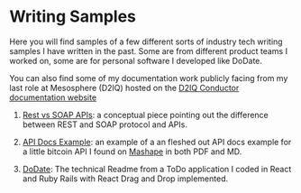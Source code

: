 # Writing Samples

Here you will find samples of a few different sorts of industry tech writing samples I have written in the past. Some are from different product teams I worked on, some are for personal software I developed like DoDate.

You can also find some of my documentation work publicly facing from my last role at Mesosphere (D2IQ) hosted on the [D2IQ Conductor documentation website](https://docs.d2iq.com/dkp/conductor/)


1. [Rest vs SOAP APIs](https://github.com/jpe442/writing_samples/tree/main/REST_vs_SOAP_conceptual): a conceptual piece pointing out the difference between REST and SOAP protocol and APIs.

1. [API Docs Example](https://github.com/jpe442/writing_samples/blob/main/API_docs_example/JPEBitcointySampleAPIdoc.pdf): an example of a an fleshed out API docs example for a little bitcoin API I found on [Mashape](https://www.programmableweb.com/api/mashape) in both PDF and MD.

1. [DoDate](https://github.com/jpe442/writing_samples/blob/main/DoDate_readme/dodate.md): The technical Readme from a ToDo application I coded in React and Ruby Rails with React Drag and Drop implemented.

